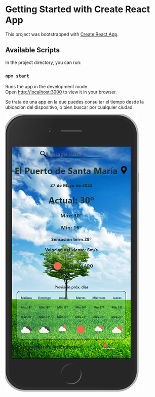 # Getting Started with Create React App

This project was bootstrapped with [Create React App](https://github.com/facebook/create-react-app).

## Available Scripts

In the project directory, you can run:

### `npm start`

Runs the app in the development mode.\
Open [http://localhost:3000](http://localhost:3000) to view it in your browser.


<p>Se trata de una app en la que puedes consultar el tiempo desde la ubicación del dispositivo, o bien buscar por cualquier ciudad</p>




![Image text](https://github.com/jaelEspinosa/React_weather/blob/master/src/img/weather1.jpg)
